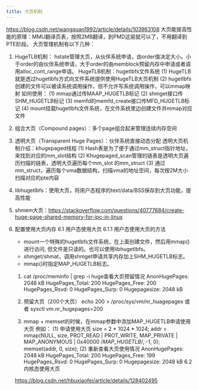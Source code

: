 ```yaml
---
title: 大页机制
---
```


https://blog.csdn.net/wangquan1992/article/details/103963108
大页能提高性能的原理：MMU翻译页表，按照2MB翻译，到PMD这层就可以了，不用翻译到PTE阶段。
大页管理机制有以下几种：
1. HugeTLB机制： 
   hstate管理大页，从伙伴系统申请，由order值决定大小。小于order的由伙伴系统申请，大于order的由memblock预留内存中申请或者调用alloc_cont_range申请。
   HugeTLB机制：hugetlbfs文件系统
   (1) HugeTLB就是透过hugetlbfs方式向文件系统提供使用HugeTLB大页机制
   (2) hugetlbfs创建的文件可以被读系统调用操作，但不允许写系统调用操作，可以mmap映射
   如何使用：
   (1) mmap通过传MAAP_HUGETLB标记
   (2) shmget接口传SHM_HUGETLB标记
   (3) memfd的memfd_create接口传MFD_HUGETLB标记
   (4) mount挂载hugetlbfs文件系统，在文件系统里边创建文件并mmap对应文件
2. 组合大页（Compound pages）：多个page组合起来管理连续内存空间
3. 透明大页（Transparent Huge Pages）：伙伴系统直接动态分配
   透明大页机制介绍：khugepaged线程
   (1) Hash表是为了便于通过mm_struct指针地址，来找到对应的mm_slot结构
   (2) Khugepaged_scan管理的链表是透明大页遍历扫描的链表，透明大页遍历每个mm_slot 的mm_struct
   (3) 通过mm_struct，遍历每个vma数据结构，扫描vma的地址空间，每次按2M大小扫描对应的pte内容

4. libhugetlbfs：使用大页，将用户态程序的text/data/BSS保存到大页功能，提高性能
5. shmem大页：https://stackoverflow.com/questions/40777684/create-huge-page-shared-memory-for-ipc-in-linux

6. 配置使用大页内存
   6.1 用户态使用大页
   6.1.1 用户态使用大页的方法

   - mount一个特殊的hugetlbfs文件系统，在上面创建文件，然后用mmap()进行访问, 但文件是只读的。也可以使用libhugetlbfs。
   - shmget/shmat，调用shmget申请共享内存加上SHM_HUGETLB标志。
   - mmap()时指定MAP_HUGETLB标志。

   1) cat /proc/meminfo | grep -i huge查看大页预留情况
      AnonHugePages:      2048 kB
      HugePages_Total:     200
      HugePages_Free:      200
      HugePages_Rsvd:        0
      HugePages_Surp:        0
      Hugepagesize:       2048 kB

   3) 预留大页（200个大页）
      echo 200 > /proc/sys/vm/nr_huagepages
      或者
      sysctl vm.nr_hugepages=200
   4) mmap + memset的时候，在mmap参数中添加MAP_HUGETLB申请使用大页
      例如：
      (1) 申请使用大页
         size = 2 * 1024 * 1024;
         addr = mmap(NULL, size, PROT_READ | PROT_WRITE, MAP_PRIVATE | MAP_ANONYMOUS | 0x40000 /*MAP_HUGETLB*/, -1, 0);
         memset(addr, 0, size);
      (2) 重新查看大页使用情况
            AnonHugePages:      2048 kB
            HugePages_Total:     200
            HugePages_Free:      199
            HugePages_Rsvd:        0
            HugePages_Surp:        0
            Hugepagesize:       2048 kB
   6.2 内核态使用大页

   https://blog.csdn.net/hbuxiaofei/article/details/128402495
